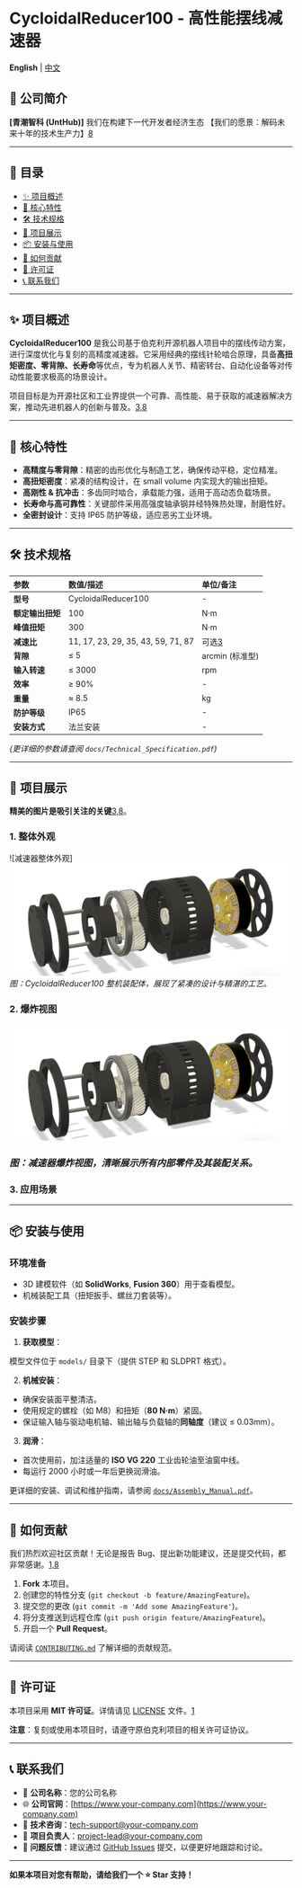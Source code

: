 # CycloidalReducer100 - 高性能摆线减速器

**English** | [中文](./README_CN.md) <!-- 可选的多语言支持 -->

## 🌟 公司简介
**[青潮智科 (UntHub)]** 我们在构建下一代开发者经济生态
【我们的愿景：解码未来十年的技术生产力】[8](@ref)

---

## 📖 目录
- [✨ 项目概述](#-项目概述)
- [🚀 核心特性](#-核心特性)
- [🛠️ 技术规格](#️-技术规格)
- [📸 项目展示](#-项目展示)
- [📦 安装与使用](#-安装与使用)
- [🤝 如何贡献](#-如何贡献)
- [📄 许可证](#-许可证)
- [📞 联系我们](#-联系我们)

---

## ✨ 项目概述
**CycloidalReducer100** 是我公司基于伯克利开源机器人项目中的摆线传动方案，进行深度优化与复刻的高精度减速器。它采用经典的摆线针轮啮合原理，具备**高扭矩密度、零背隙、长寿命**等优点，专为机器人关节、精密转台、自动化设备等对传动性能要求极高的场景设计。

项目目标是为开源社区和工业界提供一个可靠、高性能、易于获取的减速器解决方案，推动先进机器人的创新与普及。[3,8](@ref)

---

## 🚀 核心特性
*   **高精度与零背隙**：精密的齿形优化与制造工艺，确保传动平稳，定位精准。
*   **高扭矩密度**：紧凑的结构设计，在 small volume 内实现大的输出扭矩。
*   **高刚性 & 抗冲击**：多齿同时啮合，承载能力强，适用于高动态负载场景。
*   **长寿命与高可靠性**：关键部件采用高强度轴承钢并经特殊热处理，耐磨性好。
*   **全密封设计**：支持 IP65 防护等级，适应恶劣工业环境。

---

## 🛠️ 技术规格
| 参数               | 数值/描述                  | 单位/备注          |
| :----------------- | :------------------------- | :----------------- |
| **型号**           | CycloidalReducer100        | -                  |
| **额定输出扭矩**   | 100                        | N·m                |
| **峰值扭矩**       | 300                        | N·m                |
| **减速比**         | 11, 17, 23, 29, 35, 43, 59, 71, 87 | 可选[3](@ref)         |
| **背隙**           | ≤ 5                        | arcmin (标准型)    |
| **输入转速**       | ≤ 3000                     | rpm                |
| **效率**           | ≥ 90%                      | -                  |
| **重量**           | ≈ 8.5                      | kg                 |
| **防护等级**       | IP65                       | -                  |
| **安装方式**       | 法兰安装                   | -                  |

*(更详细的参数请查阅 `docs/Technical_Specification.pdf`)*

---

## 📸 项目展示
**精美的图片是吸引关注的关键**[3,8](@ref)。

### 1. 整体外观
![减速器整体外观]![CycloidalReducer100爆炸视图](images/cycloidal_reducer_100_exploded_view.png.png)<!-- 请替换为实际图片路径，并提供 alt 文本 -->
*图：CycloidalReducer100 整机装配体，展现了紧凑的设计与精湛的工艺。*

### 2. 爆炸视图
### ![爆炸视图](images/cycloidal_reducer_100_exploded_view.png.png) <!-- 请替换为实际图片路径 -->
### *图：减速器爆炸视图，清晰展示所有内部零件及其装配关系。*

### 3. 应用场景
<!--  ![机器人关节应用](images/reducer_in_robot_arm.jpg)--> <!-- 请替换为实际图片路径 -->
<!-- 图：CycloidalReducer100 应用于六轴工业机器人关节模组。*-->

---

## 📦 安装与使用

### 环境准备
*   3D 建模软件（如 **SolidWorks**, **Fusion 360**）用于查看模型。
*   机械装配工具（扭矩扳手、螺丝刀套装等）。

### 安装步骤
1.  **获取模型**：

模型文件位于 `models/` 目录下（提供 STEP 和 SLDPRT 格式）。

2.  **机械安装**：
*   确保安装面平整清洁。
*   使用规定的螺栓（如 M8）和扭矩（**80 N·m**）紧固。
*   保证输入轴与驱动电机轴、输出轴与负载轴的**同轴度**（建议 ≤ 0.03mm）。

3.  **润滑**：
*   首次使用前，加注适量的 **ISO VG 220** 工业齿轮油至油窗中线。
*   每运行 2000 小时或一年后更换润滑油。

更详细的安装、调试和维护指南，请参阅 [`docs/Assembly_Manual.pdf`](docs/Assembly_Manual.pdf)。

---

## 🤝 如何贡献
我们热烈欢迎社区贡献！无论是报告 Bug、提出新功能建议，还是提交代码，都非常感谢。[1,8](@ref)

1.  **Fork** 本项目。
2.  创建您的特性分支 (`git checkout -b feature/AmazingFeature`)。
3.  提交您的更改 (`git commit -m 'Add some AmazingFeature'`)。
4.  将分支推送到远程仓库 (`git push origin feature/AmazingFeature`)。
5.  开启一个 **Pull Request**。

请阅读 [`CONTRIBUTING.md`](CONTRIBUTING.md) 了解详细的贡献规范。

---

## 📄 许可证
本项目采用 **MIT 许可证**。详情请见 [LICENSE](LICENSE) 文件。[1](@ref)

**注意**：复刻或使用本项目时，请遵守原伯克利项目的相关许可证协议。

---

## 📞 联系我们
*   🏢 **公司名称**：您的公司名称
*   🌐 **公司官网**：[https://www.your-company.com](https://www.your-company.com)
*   📧 **技术咨询**：tech-support@your-company.com
*   📧 **项目负责人**：project-lead@your-company.com
*   💬 **问题反馈**：建议通过 [GitHub Issues](https://github.com/your-company/CycloidalReducer100/issues) 提交，以便更好地跟踪和讨论。

---
**如果本项目对您有帮助，请给我们一个 ⭐️ Star 支持！**
